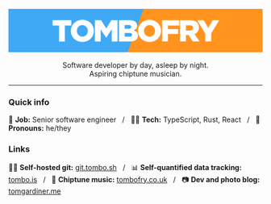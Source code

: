 ![TomboFry](https://raw.githubusercontent.com/TomboFry/TomboFry/master/tombofry.png)
<div align="center">
Software developer by day, asleep by night.
</div>
<div align="center">
Aspiring chiptune musician.
</div>

---

### Quick info

🏢 **Job:** Senior software engineer
&nbsp;&nbsp;/&nbsp;&nbsp;
👨‍💻 **Tech:** TypeScript, Rust, React
&nbsp;&nbsp;/&nbsp;&nbsp;
🧑 **Pronouns:** he/they

### Links

👨‍💻 **Self-hosted git:** [git.tombo.sh](https://git.tombo.sh/tom)
&nbsp;&nbsp;/&nbsp;&nbsp;
📊 **Self-quantified data tracking:** [tombo.is](https://www.tombo.is)
&nbsp;&nbsp;/&nbsp;&nbsp;
🎵 **Chiptune music:** [tombofry.co.uk](https://www.tombofry.co.uk)
&nbsp;&nbsp;/&nbsp;&nbsp;
📷 **Dev and photo blog:** [tomgardiner.me](https://www.tomgardiner.me)
